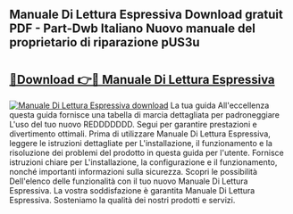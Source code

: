## Manuale Di Lettura Espressiva Download gratuit PDF - Part-Dwb Italiano Nuovo manuale del proprietario di riparazione pUS3u

# <h2><a href="http://df9my4w.blite.top/?on=Manuale+Di+Lettura+Espressiva">🔗Download 👉🔴 Manuale Di Lettura Espressiva</a></h2>

[![Manuale Di Lettura Espressiva download](https://i.imgur.com/lujVjoI.png)](http://df9my4w.blite.top/?on=Manuale+Di+Lettura+Espressiva)
La tua guida All'eccellenza questa guida fornisce una tabella di marcia dettagliata per padroneggiare L'uso del tuo nuovo REDDDDDDD. Segui per garantire prestazioni e divertimento ottimali. Prima di utilizzare Manuale Di Lettura Espressiva, leggere le istruzioni dettagliate per L'installazione, il funzionamento e la risoluzione dei problemi del prodotto in questa guida per l'utente. Fornisce istruzioni chiare per L'installazione, la configurazione e il funzionamento, nonché importanti informazioni sulla sicurezza. Scopri le possibilità Dell'elenco delle funzionalità con il tuo nuovo Manuale Di Lettura Espressiva. La vostra soddisfazione è garantita Manuale Di Lettura Espressiva. Sosteniamo la qualità dei nostri prodotti e servizi.
